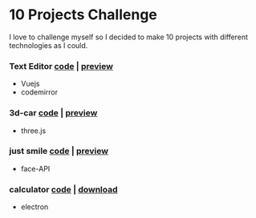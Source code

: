 # 10 Projects Challenge
I love to challenge myself so I decided to make 10 projects with different technologies as I could.
### Text Editor [code](https://github.com/ahmadfathy97/10-projects-challenge/tree/text-editor) |  [preview](https://online-text-editor.netlify.app/)
  * Vuejs
  * codemirror

### 3d-car [code](https://github.com/ahmadfathy97/10-projects-challenge/tree/3d-car) | [preview](https://3d-car.netlify.app/)
  * three.js

### just smile [code](https://github.com/ahmadfathy97/10-projects-challenge/tree/face-recognition) |  [preview](https://just-smile.netlify.app/)
  * face-API

### calculator [code](https://github.com/ahmadfathy97/10-projects-challenge/tree/calculator) | [download](https://github.com/ahmadfathy97/10-projects-challenge/releases/download/Calculator/calculator.Setup.1.0.0.exe)
  * electron
